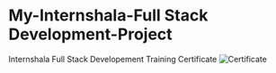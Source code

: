 # My-Internshala-Full Stack Development-Project
Internshala Full Stack Developement Training Certificate
![Certificate](https://i.postimg.cc/xdJGMTWH/0001-1.jpg)

